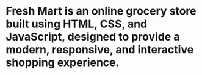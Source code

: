 # Fresh Mart is an online grocery store built using HTML, CSS, and JavaScript, designed to provide a modern, responsive, and interactive shopping experience. 
